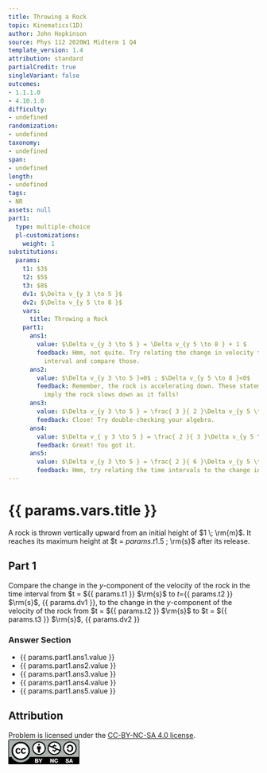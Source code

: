 ```yaml
---
title: Throwing a Rock
topic: Kinematics(1D)
author: John Hopkinson
source: Phys 112 2020W1 Midterm 1 Q4
template_version: 1.4
attribution: standard
partialCredit: true
singleVariant: false
outcomes:
- 1.1.1.0
- 4.10.1.0
difficulty:
- undefined
randomization:
- undefined
taxonomy:
- undefined
span:
- undefined
length:
- undefined
tags:
- NR
assets: null
part1:
  type: multiple-choice
  pl-customizations:
    weight: 1
substitutions:
  params:
    t1: $3$
    t2: $5$
    t3: $8$
    dv1: $\Delta v_{y 3 \to 5 }$
    dv2: $\Delta v_{y 5 \to 8 }$
    vars:
      title: Throwing a Rock
    part1:
      ans1:
        value: $\Delta v_{y 3 \to 5 } = \Delta v_{y 5 \to 8 } + 1 $
        feedback: Hmm, not quite. Try relating the change in velocity to the time
          interval and compare those.
      ans2:
        value: $\Delta v_{y 3 \to 5 }=0$ ; $\Delta v_{y 5 \to 8 }<0$
        feedback: Remember, the rock is accelerating down. These statements would
          imply the rock slows down as it falls!
      ans3:
        value: $\Delta v_{y 3 \to 5 } = \frac{ 3 }{ 2 }\Delta v_{y 5 \to 8 }$
        feedback: Close! Try double-checking your algebra.
      ans4:
        value: $\Delta v_{ y 3 \to 5 } = \frac{ 2 }{ 3 }\Delta v_{y 5 \to 8 }$
        feedback: Great! You got it.
      ans5:
        value: $\Delta v_{y 3 \to 5 } = \frac{ 2 }{ 6 }\Delta v_{y 5 \to 8 }$
        feedback: Hmm, try relating the time intervals to the change in velocity.
---
```

# {{ params.vars.title }}
A rock is thrown vertically upward from an initial height of $1 \; \rm{m}$. It reaches its maximum height at $t = ${{ params.t1 }}$.5 \; \rm{s}$ after its release.

## Part 1

Compare the change in the $y$-component of the velocity of the rock in the time interval from $t = ${{ params.t1 }} $\rm{s}$ to $t =${{ params.t2 }} $\rm{s}$, {{ params.dv1 }}, to the change in the $y$-component of the velocity of the rock from $t = ${{ params.t2 }} $\rm{s}$ to $t = ${{ params.t3 }} $\rm{s}$, {{ params.dv2 }}

### Answer Section

- {{ params.part1.ans1.value }}
- {{ params.part1.ans2.value }}
- {{ params.part1.ans3.value }}
- {{ params.part1.ans4.value }}
- {{ params.part1.ans5.value }}

## Attribution

Problem is licensed under the [CC-BY-NC-SA 4.0 license](https://creativecommons.org/licenses/by-nc-sa/4.0/).<br> ![The Creative Commons 4.0 license requiring attribution-BY, non-commercial-NC, and share-alike-SA license.](https://raw.githubusercontent.com/firasm/bits/master/by-nc-sa.png)